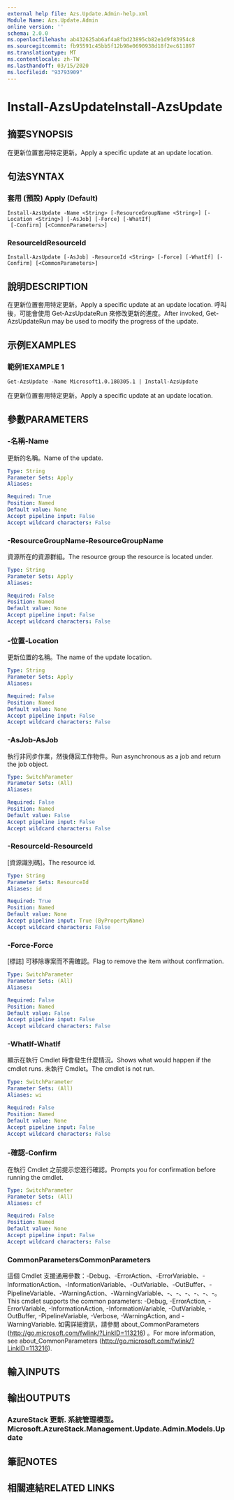 ```yaml
---
external help file: Azs.Update.Admin-help.xml
Module Name: Azs.Update.Admin
online version: ''
schema: 2.0.0
ms.openlocfilehash: ab432625ab6af4a8fbd23895cb82e1d9f83954c8
ms.sourcegitcommit: fb95591c45bb5f12b98e0690938d18f2ec611897
ms.translationtype: MT
ms.contentlocale: zh-TW
ms.lasthandoff: 03/15/2020
ms.locfileid: "93793909"
---
```

# <span data-ttu-id="1d68f-101">Install-AzsUpdate</span><span class="sxs-lookup"><span data-stu-id="1d68f-101">Install-AzsUpdate</span></span>

## <span data-ttu-id="1d68f-102">摘要</span><span class="sxs-lookup"><span data-stu-id="1d68f-102">SYNOPSIS</span></span>
<span data-ttu-id="1d68f-103">在更新位置套用特定更新。</span><span class="sxs-lookup"><span data-stu-id="1d68f-103">Apply a specific update at an update location.</span></span>

## <span data-ttu-id="1d68f-104">句法</span><span class="sxs-lookup"><span data-stu-id="1d68f-104">SYNTAX</span></span>

### <span data-ttu-id="1d68f-105">套用 (預設) </span><span class="sxs-lookup"><span data-stu-id="1d68f-105">Apply (Default)</span></span>
```
Install-AzsUpdate -Name <String> [-ResourceGroupName <String>] [-Location <String>] [-AsJob] [-Force] [-WhatIf]
 [-Confirm] [<CommonParameters>]
```

### <span data-ttu-id="1d68f-106">ResourceId</span><span class="sxs-lookup"><span data-stu-id="1d68f-106">ResourceId</span></span>
```
Install-AzsUpdate [-AsJob] -ResourceId <String> [-Force] [-WhatIf] [-Confirm] [<CommonParameters>]
```

## <span data-ttu-id="1d68f-107">說明</span><span class="sxs-lookup"><span data-stu-id="1d68f-107">DESCRIPTION</span></span>
<span data-ttu-id="1d68f-108">在更新位置套用特定更新。</span><span class="sxs-lookup"><span data-stu-id="1d68f-108">Apply a specific update at an update location.</span></span> <span data-ttu-id="1d68f-109">呼叫後，可能會使用 Get-AzsUpdateRun 來修改更新的進度。</span><span class="sxs-lookup"><span data-stu-id="1d68f-109">After invoked, Get-AzsUpdateRun may be used to modify the progress of the update.</span></span>

## <span data-ttu-id="1d68f-110">示例</span><span class="sxs-lookup"><span data-stu-id="1d68f-110">EXAMPLES</span></span>

### <span data-ttu-id="1d68f-111">範例1</span><span class="sxs-lookup"><span data-stu-id="1d68f-111">EXAMPLE 1</span></span>
```
Get-AzsUpdate -Name Microsoft1.0.180305.1 | Install-AzsUpdate
```

<span data-ttu-id="1d68f-112">在更新位置套用特定更新。</span><span class="sxs-lookup"><span data-stu-id="1d68f-112">Apply a specific update at an update location.</span></span>

## <span data-ttu-id="1d68f-113">參數</span><span class="sxs-lookup"><span data-stu-id="1d68f-113">PARAMETERS</span></span>

### <span data-ttu-id="1d68f-114">-名稱</span><span class="sxs-lookup"><span data-stu-id="1d68f-114">-Name</span></span>
<span data-ttu-id="1d68f-115">更新的名稱。</span><span class="sxs-lookup"><span data-stu-id="1d68f-115">Name of the update.</span></span>

```yaml
Type: String
Parameter Sets: Apply
Aliases:

Required: True
Position: Named
Default value: None
Accept pipeline input: False
Accept wildcard characters: False
```

### <span data-ttu-id="1d68f-116">-ResourceGroupName</span><span class="sxs-lookup"><span data-stu-id="1d68f-116">-ResourceGroupName</span></span>
<span data-ttu-id="1d68f-117">資源所在的資源群組。</span><span class="sxs-lookup"><span data-stu-id="1d68f-117">The resource group the resource is located under.</span></span>

```yaml
Type: String
Parameter Sets: Apply
Aliases:

Required: False
Position: Named
Default value: None
Accept pipeline input: False
Accept wildcard characters: False
```

### <span data-ttu-id="1d68f-118">-位置</span><span class="sxs-lookup"><span data-stu-id="1d68f-118">-Location</span></span>
<span data-ttu-id="1d68f-119">更新位置的名稱。</span><span class="sxs-lookup"><span data-stu-id="1d68f-119">The name of the update location.</span></span>

```yaml
Type: String
Parameter Sets: Apply
Aliases:

Required: False
Position: Named
Default value: None
Accept pipeline input: False
Accept wildcard characters: False
```

### <span data-ttu-id="1d68f-120">-AsJob</span><span class="sxs-lookup"><span data-stu-id="1d68f-120">-AsJob</span></span>
<span data-ttu-id="1d68f-121">執行非同步作業，然後傳回工作物件。</span><span class="sxs-lookup"><span data-stu-id="1d68f-121">Run asynchronous as a job and return the job object.</span></span>

```yaml
Type: SwitchParameter
Parameter Sets: (All)
Aliases:

Required: False
Position: Named
Default value: False
Accept pipeline input: False
Accept wildcard characters: False
```

### <span data-ttu-id="1d68f-122">-ResourceId</span><span class="sxs-lookup"><span data-stu-id="1d68f-122">-ResourceId</span></span>
<span data-ttu-id="1d68f-123">[資源識別碼]。</span><span class="sxs-lookup"><span data-stu-id="1d68f-123">The resource id.</span></span>

```yaml
Type: String
Parameter Sets: ResourceId
Aliases: id

Required: True
Position: Named
Default value: None
Accept pipeline input: True (ByPropertyName)
Accept wildcard characters: False
```

### <span data-ttu-id="1d68f-124">-Force</span><span class="sxs-lookup"><span data-stu-id="1d68f-124">-Force</span></span>
<span data-ttu-id="1d68f-125">[標誌] 可移除專案而不需確認。</span><span class="sxs-lookup"><span data-stu-id="1d68f-125">Flag to remove the item without confirmation.</span></span>

```yaml
Type: SwitchParameter
Parameter Sets: (All)
Aliases:

Required: False
Position: Named
Default value: False
Accept pipeline input: False
Accept wildcard characters: False
```

### <span data-ttu-id="1d68f-126">-WhatIf</span><span class="sxs-lookup"><span data-stu-id="1d68f-126">-WhatIf</span></span>
<span data-ttu-id="1d68f-127">顯示在執行 Cmdlet 時會發生什麼情況。</span><span class="sxs-lookup"><span data-stu-id="1d68f-127">Shows what would happen if the cmdlet runs.</span></span>
<span data-ttu-id="1d68f-128">未執行 Cmdlet。</span><span class="sxs-lookup"><span data-stu-id="1d68f-128">The cmdlet is not run.</span></span>

```yaml
Type: SwitchParameter
Parameter Sets: (All)
Aliases: wi

Required: False
Position: Named
Default value: None
Accept pipeline input: False
Accept wildcard characters: False
```

### <span data-ttu-id="1d68f-129">-確認</span><span class="sxs-lookup"><span data-stu-id="1d68f-129">-Confirm</span></span>
<span data-ttu-id="1d68f-130">在執行 Cmdlet 之前提示您進行確認。</span><span class="sxs-lookup"><span data-stu-id="1d68f-130">Prompts you for confirmation before running the cmdlet.</span></span>

```yaml
Type: SwitchParameter
Parameter Sets: (All)
Aliases: cf

Required: False
Position: Named
Default value: None
Accept pipeline input: False
Accept wildcard characters: False
```

### <span data-ttu-id="1d68f-131">CommonParameters</span><span class="sxs-lookup"><span data-stu-id="1d68f-131">CommonParameters</span></span>
<span data-ttu-id="1d68f-132">這個 Cmdlet 支援通用參數：-Debug、-ErrorAction、-ErrorVariable、-InformationAction、-InformationVariable、-OutVariable、-OutBuffer、-PipelineVariable、-WarningAction、-WarningVariable、-、-、-、-、-、-。</span><span class="sxs-lookup"><span data-stu-id="1d68f-132">This cmdlet supports the common parameters: -Debug, -ErrorAction, -ErrorVariable, -InformationAction, -InformationVariable, -OutVariable, -OutBuffer, -PipelineVariable, -Verbose, -WarningAction, and -WarningVariable.</span></span> <span data-ttu-id="1d68f-133">如需詳細資訊，請參閱 about_CommonParameters (http://go.microsoft.com/fwlink/?LinkID=113216) 。</span><span class="sxs-lookup"><span data-stu-id="1d68f-133">For more information, see about_CommonParameters (http://go.microsoft.com/fwlink/?LinkID=113216).</span></span>

## <span data-ttu-id="1d68f-134">輸入</span><span class="sxs-lookup"><span data-stu-id="1d68f-134">INPUTS</span></span>

## <span data-ttu-id="1d68f-135">輸出</span><span class="sxs-lookup"><span data-stu-id="1d68f-135">OUTPUTS</span></span>

### <span data-ttu-id="1d68f-136">AzureStack 更新. 系統管理模型。</span><span class="sxs-lookup"><span data-stu-id="1d68f-136">Microsoft.AzureStack.Management.Update.Admin.Models.Update</span></span>

## <span data-ttu-id="1d68f-137">筆記</span><span class="sxs-lookup"><span data-stu-id="1d68f-137">NOTES</span></span>

## <span data-ttu-id="1d68f-138">相關連結</span><span class="sxs-lookup"><span data-stu-id="1d68f-138">RELATED LINKS</span></span>
